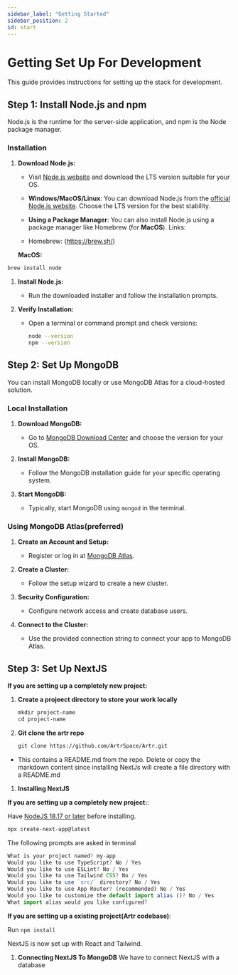 ```yaml
---
sidebar_label: "Getting Started"
sidebar_position: 2
id: start
---
```


# Getting Set Up For Development

This guide provides instructions for setting up the stack for development.

## Step 1: Install Node.js and npm

Node.js is the runtime for the server-side application, and npm is the Node package manager.

### Installation

1. **Download Node.js:**

   - Visit [Node.js website](https://nodejs.org/) and download the LTS version suitable for your OS.

   - **Windows/MacOS/Linux**: You can download Node.js from the [official Node.js website](https://nodejs.org/). Choose the LTS version for the best stability.

   - **Using a Package Manager**: You can also install Node.js using a package manager like Homebrew (for **MacOS**).
     Links:

   - Homebrew: (https://brew.sh/)

   **MacOS:**

```bash
brew install node
```

1. **Install Node.js:**

   - Run the downloaded installer and follow the installation prompts.

2. **Verify Installation:**

   - Open a terminal or command prompt and check versions:

     ```bash
     node --version
     npm --version
     ```

## Step 2: Set Up MongoDB

You can install MongoDB locally or use MongoDB Atlas for a cloud-hosted solution.

### Local Installation

1. **Download MongoDB:**

   - Go to [MongoDB Download Center](https://www.mongodb.com/try/download/community) and choose the version for your OS.

2. **Install MongoDB:**

   - Follow the MongoDB installation guide for your specific operating system.

3. **Start MongoDB:**
   - Typically, start MongoDB using `mongod` in the terminal.

### Using MongoDB Atlas(preferred)

1. **Create an Account and Setup:**

   - Register or log in at [MongoDB Atlas](https://www.mongodb.com/cloud/atlas).

2. **Create a Cluster:**

   - Follow the setup wizard to create a new cluster.

3. **Security Configuration:**

   - Configure network access and create database users.

4. **Connect to the Cluster:**
   - Use the provided connection string to connect your app to MongoDB Atlas.

## Step 3: Set Up NextJS

**If you are setting up a completely new project:**

1. **Create a projeect directory to store your work locally**

   ```markdown
   mkdir project-name
   cd project-name
   ```

2. **Git clone the artr repo**

   ```markdown
   git clone https://github.com/ArtrSpace/Artr.git
   ```

- This contains a README.md from the repo. Delete or copy the markdown content since installing NextJs will create a file directory with a README.md

1. **Installing NextJS**

**If you are setting up a completely new project:**:

Have [NodeJS 18.17 or later](https://nodejs.org/) before installing.

```markdown
npx create-next-app@latest
```

The following prompts are asked in terminal

```javascript
What is your project named? my-app
Would you like to use TypeScript? No / Yes
Would you like to use ESLint? No / Yes
Would you like to use Tailwind CSS? No / Yes
Would you like to use `src/` directory? No / Yes
Would you like to use App Router? (recommended) No / Yes
Would you like to customize the default import alias ()? No / Yes
What import alias would you like configured?
```

**If you are setting up a existing project(Artr codebase)**:

Run `npm install`

NextJS is now set up with React and Tailwind.

1. **Connecting NextJS To MongoDB**
   We have to connect NextJS with a database
